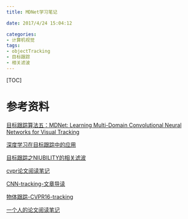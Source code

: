 ```yaml
---
title: MDNet学习笔记

date: 2017/4/24 15:04:12

categories:
- 计算机视觉
tags:
- objectTracking
- 目标跟踪
- 相关滤波
---
```

[TOC]



<!--more-->


# 参考资料 

[目标跟踪算法五：MDNet: Learning Multi-Domain Convolutional Neural Networks for Visual Tracking](https://zhuanlan.zhihu.com/p/25312850)

[深度学习在目标跟踪中的应用](https://zhuanlan.zhihu.com/p/22334661)

[目标跟踪之NIUBILITY的相关滤波](https://zhuanlan.zhihu.com/DCF-tracking)

[cvpr论文阅读笔记](http://www.cnblogs.com/wangxiaocvpr/)

[CNN-tracking-文章导读](http://blog.csdn.net/ben_ben_niao/article/details/51315000)




[物体跟踪-CVPR16-tracking](http://blog.csdn.net/ben_ben_niao/article/details/52072659)


[一个人的论文阅读笔记](http://blog.csdn.net/u012905422/article/category/6223501)



